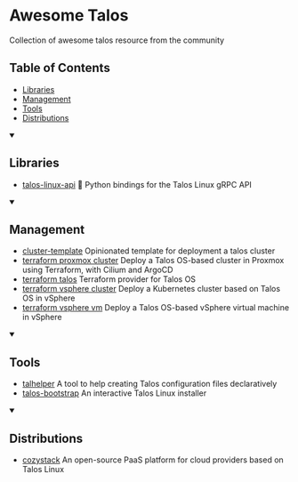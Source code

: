 # Awesome Talos
Collection of awesome talos resource from the community

## Table of Contents

- [Libraries](#libraries)
- [Management](#management)
- [Tools](#tools)
- [Distributions](#distributions)

<details open><summary><h2>Libraries</h2></summary>
  
- [talos-linux-api](https://github.com/stereobutter/talos-linux-api) 🐍 Python bindings for the Talos Linux gRPC API

<details open><summary><h2>Management</h2></summary>

  - [cluster-template](https://github.com/onedr0p/cluster-template) Opinionated template for deployment a talos cluster
  - [terraform proxmox cluster](https://github.com/roeldev/iac-talos-cluster) Deploy a Talos OS-based cluster in Proxmox using Terraform, with Cilium and ArgoCD
  - [terraform talos](https://github.com/siderolabs/terraform-provider-talos) Terraform provider for Talos OS
  - [terraform vsphere cluster](https://github.com/ilpozzd/terraform-talos-vsphere-cluster) Deploy a Kubernetes cluster based on Talos OS in vSphere
  - [terraform vsphere vm](https://github.com/ilpozzd/terraform-talos-vsphere-vm) Deploy a Talos OS-based vSphere virtual machine in vSphere

<details open><summary><h2>Tools</h2></summary>
  
- [talhelper](https://github.com/budimanjojo/talhelper) A tool to help creating Talos configuration files declaratively
- [talos-bootstrap](https://github.com/aenix-io/talos-bootstrap) An interactive Talos Linux installer

<details open><summary><h2>Distributions</h2></summary>

- [cozystack](https://github.com/aenix-io/cozystack) An open-source PaaS platform for cloud providers based on Talos Linux
